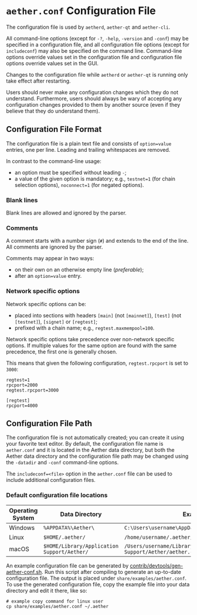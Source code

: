 # `aether.conf` Configuration File

The configuration file is used by `aetherd`, `aether-qt` and `aether-cli`.

All command-line options (except for `-?`, `-help`, `-version` and `-conf`) may be specified in a configuration file, and all configuration file options (except for `includeconf`) may also be specified on the command line. Command-line options override values set in the configuration file and configuration file options override values set in the GUI.

Changes to the configuration file while `aetherd` or `aether-qt` is running only take effect after restarting.

Users should never make any configuration changes which they do not understand. Furthermore, users should always be wary of accepting any configuration changes provided to them by another source (even if they believe that they do understand them).

## Configuration File Format

The configuration file is a plain text file and consists of `option=value` entries, one per line. Leading and trailing whitespaces are removed.

In contrast to the command-line usage:
- an option must be specified without leading `-`;
- a value of the given option is mandatory; e.g., `testnet=1` (for chain selection options), `noconnect=1` (for negated options).

### Blank lines

Blank lines are allowed and ignored by the parser.

### Comments

A comment starts with a number sign (`#`) and extends to the end of the line. All comments are ignored by the parser.

Comments may appear in two ways:
- on their own on an otherwise empty line (_preferable_);
- after an `option=value` entry.

### Network specific options

Network specific options can be:
- placed into sections with headers `[main]` (not `[mainnet]`), `[test]` (not `[testnet]`), `[signet]` or `[regtest]`;
- prefixed with a chain name; e.g., `regtest.maxmempool=100`.

Network specific options take precedence over non-network specific options.
If multiple values for the same option are found with the same precedence, the
first one is generally chosen.

This means that given the following configuration, `regtest.rpcport` is set to `3000`:

```
regtest=1
rpcport=2000
regtest.rpcport=3000

[regtest]
rpcport=4000
```

## Configuration File Path

The configuration file is not automatically created; you can create it using your favorite text editor. By default, the configuration file name is `aether.conf` and it is located in the Aether data directory, but both the Aether data directory and the configuration file path may be changed using the `-datadir` and `-conf` command-line options.

The `includeconf=<file>` option in the `aether.conf` file can be used to include additional configuration files.

### Default configuration file locations

Operating System | Data Directory | Example Path
-- | -- | --
Windows | `%APPDATA%\Aether\` | `C:\Users\username\AppData\Roaming\Aether\aether.conf`
Linux | `$HOME/.aether/` | `/home/username/.aether/aether.conf`
macOS | `$HOME/Library/Application Support/Aether/` | `/Users/username/Library/Application Support/Aether/aether.conf`

An example configuration file can be generated by [contrib/devtools/gen-aether-conf.sh](../contrib/devtools/gen-aether-conf.sh).
Run this script after compiling to generate an up-to-date configuration file.
The output is placed under `share/examples/aether.conf`.
To use the generated configuration file, copy the example file into your data directory and edit it there, like so:

```
# example copy command for linux user
cp share/examples/aether.conf ~/.aether
```

